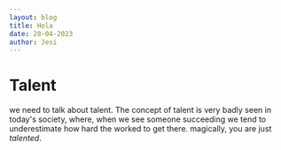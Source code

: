 ```yaml
---
layout: blog
title: Hola
date: 28-04-2023
author: Jesi
---
```


# Talent

we need to talk about talent. The concept of talent is very badly seen in today's society, where, when we see someone succeeding we tend to underestimate how hard the worked to get there. magically, you are just _talented_.

